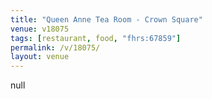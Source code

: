 ```yaml
---
title: "Queen Anne Tea Room - Crown Square"
venue: v18075
tags: [restaurant, food, "fhrs:67859"]
permalink: /v/18075/
layout: venue
---
```

null